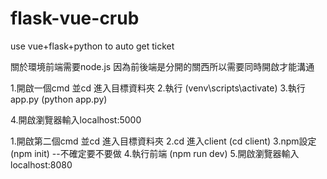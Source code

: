 # flask-vue-crub

use vue+flask+python to auto get ticket

關於環境前端需要node.js
因為前後端是分開的關西所以需要同時開啟才能溝通

1.開啟一個cmd 並cd 進入目標資料夾
2.執行 (venv\scripts\activate)
3.執行app.py  (python app.py)

4.開啟瀏覽器輸入localhost:5000


1.開啟第二個cmd 並cd 進入目標資料夾
2.cd 進入client (cd client)
3.npm設定 (npm init)  --不確定要不要做
4.執行前端 (npm run dev)
5.開啟瀏覽器輸入localhost:8080
